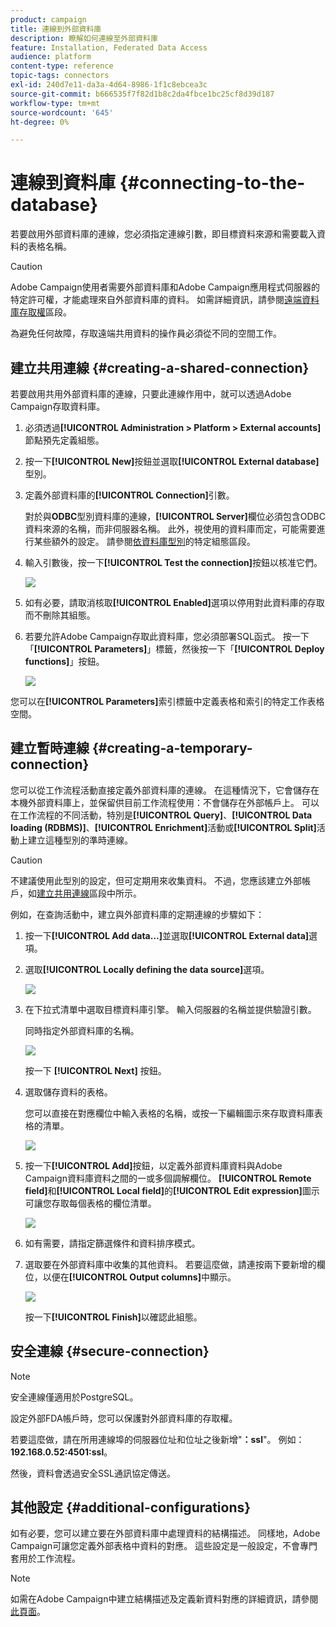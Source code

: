 ```yaml
---
product: campaign
title: 連線到外部資料庫
description: 瞭解如何連線至外部資料庫
feature: Installation, Federated Data Access
audience: platform
content-type: reference
topic-tags: connectors
exl-id: 240d7e11-da3a-4d64-8986-1f1c8ebcea3c
source-git-commit: b666535f7f82d1b8c2da4fbce1bc25cf8d39d187
workflow-type: tm+mt
source-wordcount: '645'
ht-degree: 0%

---
```


# 連線到資料庫 {#connecting-to-the-database}



若要啟用外部資料庫的連線，您必須指定連線引數，即目標資料來源和需要載入資料的表格名稱。

>[!CAUTION]
>
>Adobe Campaign使用者需要外部資料庫和Adobe Campaign應用程式伺服器的特定許可權，才能處理來自外部資料庫的資料。 如需詳細資訊，請參閱[遠端資料庫存取權](../../installation/using/remote-database-access-rights.md)區段。
>
>為避免任何故障，存取遠端共用資料的操作員必須從不同的空間工作。

## 建立共用連線 {#creating-a-shared-connection}

若要啟用共用外部資料庫的連線，只要此連線作用中，就可以透過Adobe Campaign存取資料庫。

1. 必須透過&#x200B;**[!UICONTROL Administration > Platform > External accounts]**&#x200B;節點預先定義組態。
1. 按一下&#x200B;**[!UICONTROL New]**&#x200B;按鈕並選取&#x200B;**[!UICONTROL External database]**&#x200B;型別。
1. 定義外部資料庫的&#x200B;**[!UICONTROL Connection]**&#x200B;引數。

   對於與&#x200B;**ODBC**&#x200B;型別資料庫的連線，**[!UICONTROL Server]**&#x200B;欄位必須包含ODBC資料來源的名稱，而非伺服器名稱。 此外，視使用的資料庫而定，可能需要進行某些額外的設定。 請參閱[依資料庫型別](../../installation/using/configure-fda.md)的特定組態區段。

1. 輸入引數後，按一下&#x200B;**[!UICONTROL Test the connection]**&#x200B;按鈕以核准它們。

   ![](assets/wf-external-account-create.png)

1. 如有必要，請取消核取&#x200B;**[!UICONTROL Enabled]**&#x200B;選項以停用對此資料庫的存取而不刪除其組態。
1. 若要允許Adobe Campaign存取此資料庫，您必須部署SQL函式。 按一下「**[!UICONTROL Parameters]**」標籤，然後按一下「**[!UICONTROL Deploy functions]**」按鈕。

   ![](assets/wf-external-account-functions.png)

您可以在&#x200B;**[!UICONTROL Parameters]**&#x200B;索引標籤中定義表格和索引的特定工作表格空間。

## 建立暫時連線 {#creating-a-temporary-connection}

您可以從工作流程活動直接定義外部資料庫的連線。 在這種情況下，它會儲存在本機外部資料庫上，並保留供目前工作流程使用：不會儲存在外部帳戶上。 可以在工作流程的不同活動，特別是&#x200B;**[!UICONTROL Query]**、**[!UICONTROL Data loading (RDBMS)]**、**[!UICONTROL Enrichment]**&#x200B;活動或&#x200B;**[!UICONTROL Split]**&#x200B;活動上建立這種型別的準時連線。

>[!CAUTION]
>
>不建議使用此型別的設定，但可定期用來收集資料。 不過，您應該建立外部帳戶，如[建立共用連線](#creating-a-shared-connection)區段中所示。

例如，在查詢活動中，建立與外部資料庫的定期連線的步驟如下：

1. 按一下&#x200B;**[!UICONTROL Add data...]**&#x200B;並選取&#x200B;**[!UICONTROL External data]**&#x200B;選項。
1. 選取&#x200B;**[!UICONTROL Locally defining the data source]**&#x200B;選項。

   ![](assets/wf_add_data_local_external_data.png)

1. 在下拉式清單中選取目標資料庫引擎。 輸入伺服器的名稱並提供驗證引數。

   同時指定外部資料庫的名稱。

   ![](assets/wf_add_data_local_external_data_param.png)

   按一下 **[!UICONTROL Next]** 按鈕。

1. 選取儲存資料的表格。

   您可以直接在對應欄位中輸入表格的名稱，或按一下編輯圖示來存取資料庫表格的清單。

   ![](assets/wf_add_data_local_external_data_select_table.png)

1. 按一下&#x200B;**[!UICONTROL Add]**&#x200B;按鈕，以定義外部資料庫資料與Adobe Campaign資料庫資料之間的一或多個調解欄位。 **[!UICONTROL Remote field]**&#x200B;和&#x200B;**[!UICONTROL Local field]**&#x200B;的&#x200B;**[!UICONTROL Edit expression]**&#x200B;圖示可讓您存取每個表格的欄位清單。

   ![](assets/wf_add_data_local_external_data_join.png)

1. 如有需要，請指定篩選條件和資料排序模式。
1. 選取要在外部資料庫中收集的其他資料。 若要這麼做，請連按兩下要新增的欄位，以便在&#x200B;**[!UICONTROL Output columns]**&#x200B;中顯示。

   ![](assets/wf_add_data_local_external_data_select.png)

   按一下&#x200B;**[!UICONTROL Finish]**&#x200B;以確認此組態。

## 安全連線 {#secure-connection}

>[!NOTE]
>
>安全連線僅適用於PostgreSQL。

設定外部FDA帳戶時，您可以保護對外部資料庫的存取權。

若要這麼做，請在所用連線埠的伺服器位址和位址之後新增&quot;**：ssl**&quot;。 例如： **192.168.0.52:4501:ssl**。

然後，資料會透過安全SSL通訊協定傳送。

## 其他設定 {#additional-configurations}

如有必要，您可以建立要在外部資料庫中處理資料的結構描述。 同樣地，Adobe Campaign可讓您定義外部表格中資料的對應。 這些設定是一般設定，不會專門套用於工作流程。

>[!NOTE]
>
>如需在Adobe Campaign中建立結構描述及定義新資料對應的詳細資訊，請參閱[此頁面](../../configuration/using/about-schema-edition.md)。
